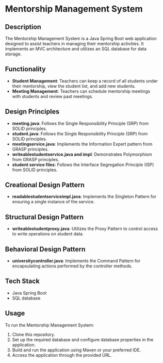 # Mentorship Management System

## Description

The Mentorship Management System is a Java Spring Boot web application designed to assist teachers in managing their mentorship activities. It implements an MVC architecture and utilizes an SQL database for data storage.

## Functionality

- **Student Management**: Teachers can keep a record of all students under their mentorship, view the student list, and add new students.
- **Meeting Management**: Teachers can schedule mentorship meetings with students and review past meetings.

## Design Principles

- **meeting.java**: Follows the Single Responsibility Principle (SRP) from SOLID principles.
- **student.java**: Follows the Single Responsibility Principle (SRP) from SOLID principles.
- **meetingservice.java**: Implements the Information Expert pattern from GRASP principles.
- **writeablestudentservice.java and impl**: Demonstrates Polymorphism from GRASP principles.
- **student service files**: Follows the Interface Segregation Principle (ISP) from SOLID principles.

## Creational Design Pattern

- **readablestudentserviceimpl.java**: Implements the Singleton Pattern for ensuring a single instance of the service.

## Structural Design Pattern

- **writeablestudentproxy.java**: Utilizes the Proxy Pattern to control access to write operations on student data.

## Behavioral Design Pattern

- **universitycontroller.java**: Implements the Command Pattern for encapsulating actions performed by the controller methods.

## Tech Stack

- Java Spring Boot
- SQL database

## Usage

To run the Mentorship Management System:
1. Clone this repository.
2. Set up the required database and configure database properties in the application.
3. Build and run the application using Maven or your preferred IDE.
4. Access the application through the provided URL.

   
